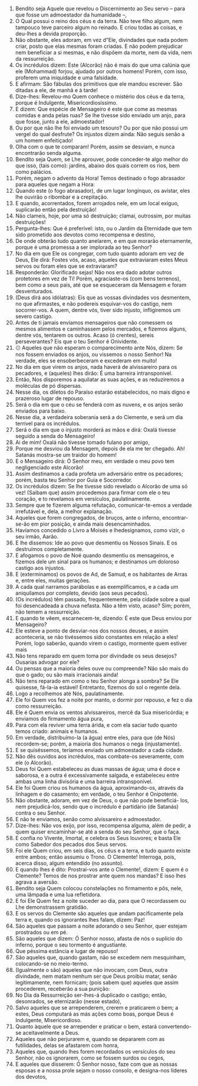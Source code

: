 1. Bendito seja Aquele que revelou o Discernimento ao Seu servo – para que fosse um admoestador da humanidade –,
2. O Qual possui o reino dos céus e da terra. Não teve filho algum, nem tampouco teve parceiro algum no reinado. E criou todas as coisas, e deu-lhes a devida proporção.
3. Não obstante, eles adoram, em vez d‟Ele, divindades que nada podem criar, posto que elas mesmas foram criadas. E não podem prejudicar nem beneficiar a si mesmas, e não dispõem da morte, nem da vida, nem da ressurreição.
4. Os incrédulos dizem: Este (Alcorão) não é mais do que uma calúnia que ele (Mohammad) forjou, ajudado por outros homens! Porém, com isso, proferem uma iniquidade e uma falsidade.
5. E afirmam: São fábulas dos primitivos que ele mandou escrever. São ditadas a ele, de manhã e à tarde!
6. Dize-lhes: Revelou-mo Quem conhece o mistério dos céus e da terra, porque é Indulgente, Misericordiosíssimo.
7. E dizem: Que espécie de Mensageiro é este que come as mesmas comidas e anda pelas ruas? Se lhe tivesse sido enviado um anjo, para que fosse, junto a ele, admoestador!
8. Ou por que não lhe foi enviado um tesouro? Ou por que não possui um vergel do qual desfrute? Os injustos dizem ainda: Não seguis senão a um homem enfeitiçado!
9. Olha com o que te comparam! Porém, assim se desviam, e nunca encontrarão senda alguma.
10. Bendito seja Quem, se Lhe aprouver, pode conceder-te algo melhor do que isso, (tais como): jardins, abaixo dos quais correm os rios, bem como palácios.
11. Porém, negam o advento da Hora! Temos destinado o fogo abrasador para aqueles que negam a Hora:
12. Quando este (o fogo abrasador), de um lugar longínquo, os avistar, eles lhe ouvirão o ribombar e a crepitação.
13. E quando, acorrentados, forem arrojados nele, em um local exíguo, suplicarão então pela destruição!
14. Não clameis, hoje, por uma só destruição; clamai, outrossim, por muitas destruições!
15. Pergunta-lhes: Que é preferível: isto, ou o Jardim da Eternidade que tem sido prometido aos devotos como recompensa e destino,
16. De onde obterão tudo quanto anelarem, e em que morarão eternamente, porque é uma promessa a ser implorada ao teu Senhor?
17. No dia em que Ele os congregar, com tudo quanto adoram em vez de Deus, Ele dirá: Fostes vós, acaso, aqueles que extraviaram estes Meus servos ou foram eles que se extraviaram?
18. Responderão: Glorificado sejas! Não nos era dado adotar outros protetores em vez de Ti! Porém, agraciaste-os (com bens terrenos), bem como a seus pais, até que se esqueceram da Mensagem e foram desventurados.
19. (Deus dirá aos idólatras): Eis que as vossas divindades vos desmentem, no que afirmastes, e não podereis esquivar-vos do castigo, nem socorrer-vos. A quem, dentre vós, tiver sido injusto, infligiremos um severo castigo.
20. Antes de ti jamais enviamos mensageiros que não comessem os mesmos alimentos e caminhassem pelos mercados, e fizemos alguns, dentre vós, tentarem os outros. Acaso (ó crentes), sereis perseverantes? Eis que o teu Senhor é Onividente.
21. ۞ Aqueles que não esperam o comparecimento ante Nós, dizem: Se nos fossem enviados os anjos, ou vissemos o nosso Senhor! Na verdade, eles se ensoberbeceram e excederam em muito!
22. No dia em que virem os anjos, nada haverá de alvissareiro para os pecadores, e (aqueles) lhes dirão: É uma barreira intransponível.
23. Então, Nos disporemos a aquilatar as suas ações, e as reduziremos a moléculas de pó dispersas.
24. Nesse dia, os diletos do Paraíso estarão estabelecidos, no mais digno e prazeroso lugar de repouso.
25. Será o dia em que o céu se fenderá com as nuvens, e os anjos serão enviados para baixo.
26. Nesse dia, a verdadeira soberania será a do Clemente, e será um dia terrível para os incrédulos.
27. Será o dia em que o injusto morderá as mãos e dirá: Oxalá tivesse seguido a senda do Mensageiro!
28. Ai de mim! Oxalá não tivesse tomado fulano por amigo,
29. Porque me desviou da Mensagem, depois de ela me ter chegado. Ah! Satanás mostra-se um traidor do homem!
30. E o Mensageiro dirá: Ó Senhor meu, em verdade o meu povo tem negligenciado este Alcorão!
31. Assim destinamos a cada profeta um adversário entre os pecadores; porém, basta teu Senhor por Guia e Socorredor.
32. Os incrédulos dizem: Se lhe tivesse sido revelado o Alcorão de uma só vez! (Saibam que) assim procedemos para firmar com ele o teu coração, e to revelamos em versículos, paulatinamente.
33. Sempre que te fizerem alguma refutação, comunicar-te-emos a verdade irrefutável e, dela, a melhor explanação.
34. Aqueles que forem congregados, de bruços, ante o inferno, encontrar-se-ão em pior posição, e ainda mais desencaminhados.
35. Havíamos concedido o Livro a Moisés e lhedesignamos, como vizir, o seu irmão, Aarão.
36. E lhe dissemos: Ide ao povo que desmentiu os Nossos Sinais. E os destruímos completamente.
37. E afogamos o povo de Noé quando desmentiu os mensageiros, e fizemos dele um sinal para os humanos; e destinamos um doloroso castigo aos injustos.
38. E (exterminamos) os povos de Ad, de Samud, e os habitantes de Arras e, entre eles, muitas gerações.
39. A cada qual narramos parábolas e as exemplificamos, e a cada um aniquilamos por completo, devido (aos seus pecados).
40. (Os incrédulos) têm passado, frequentemente, pela cidade sobre a qual foi desencadeada a chuva nefasta. Não a têm visto, acaso? Sim; porém, não temem a ressurreição.
41. E quando te vêem, escarnecem-te, dizendo: É este que Deus enviou por Mensageiro?
42. Ele esteve a ponto de desviar-nos dos nossos deuses, e assim aconteceria, se não tivéssemos sido constantes em relação a eles! Porém, logo saberão, quando virem o castigo, mormente quem estiver mais
43. Não tens reparado em quem toma por divindade os seus desejos? Ousarias advogar por ele?
44. Ou pensas que a maioria deles ouve ou compreende? Não são mais do que o gado; ou são mais irracionais ainda!
45. Não tens reparado em como o teu Senhor alonga a sombra? Se Ele quisesse, fá-la-ia estável! Entretanto, fizemos do sol o regente dela.
46. Logo a recolhemos até Nós, paulatinamente.
47. Ele foi Quem vos fez a noite por manto, o dormir por repouso, e fez o dia como ressurreição.
48. Ele é Quem envia os ventos alvissareiros, mercê da Sua misericórdia; e enviamos do firmamento água pura,
49. Para com ela reviver uma terra árida, e com ela saciar tudo quanto temos criado: animais e humanos.
50. Em verdade, distribuímo-la (a água) entre eles, para que (de Nós) recordem-se; porém, a maioria dos humanos o nega (injustamente).
51. E se quiséssemos, teríamos enviado um admoestador a cada cidade.
52. Não dês ouvidos aos incrédulos, mas combate-os severamente, com ele (o Alcorão).
53. Deus foi Quem estabeleceu as duas massas de água; uma é doce e saborosa, e a outra é excessivamente salgada, e estabeleceu entre ambas uma linha divisória e uma barreira intransponível.
54. Ele foi Quem criou os humanos da água, aproximando-os, através da linhagem e do casamento; em verdade, o teu Senhor é Onipotente.
55. Não obstante, adoram, em vez de Deus, o que não pode beneficiá- los, nem prejudicá-los, sendo que o incrédulo é partidário (de Satanás) contra o seu Senhor.
56. E não te enviamos, senão como alvissareiro e admoestador.
57. Dize-lhes: Não vos exijo, por isso, recompensa alguma, além de pedir, a quem quiser encaminhar-se até a senda do seu Senhor, que o faça.
58. E confia no Vivente, Imortal, e celebra os Seus louvores; e basta Ele como Sabedor dos pecados dos Seus servos.
59. Foi ele Quem criou, em seis dias, os céus e a terra, e tudo quanto existe entre ambos; então assumiu o Trono. O Clemente! Interroga, pois, acerca disso, algum entendido (no assunto).
60. E quando lhes é dito: Prostrai-vos ante o Clemente!, dizem: E quem é o Clemente? Temos de nos prostrar ante quem nos mandas? E isso lhes agrava a aversão.
61. Bendito seja Quem colocou constelações no firmamento e pôs, nele, uma lâmpada e uma lua refletidora.
62. E foi Ele Quem fez a noite suceder ao dia, para que O recordassem ou Lhe demonstrassem gratidão.
63. E os servos do Clemente são aqueles que andam pacificamente pela terra e, quando os ignorantes lhes falam, dizem: Paz!
64. São aqueles que passam a noite adorando o seu Senhor, quer estejam prostrados ou em pé.
65. São aqueles que dizem: Ó Senhor nosso, afasta de nós o suplício do inferno, porque o seu tormento é angustiante.
66. Que péssima estância e lugar de repouso!
67. São aqueles que, quando gastam, não se excedem nem mesquinham, colocando-se no meio-termo.
68. (Igualmente o são) aqueles que não invocam, com Deus, outra divindade, nem matam nenhum ser que Deus proibiu matar, senão legitimamente, nem fornicam; (pois sabem que) aqueles que assim procederem, receberão a sua punição:
69. No Dia da Ressurreição ser-lhes-á duplicado o castigo; então, desonrados, se eternizarão (nesse estado),
70. Salvo aqueles que se arrependerem, crerem e praticarem o bem; a estes, Deus computará as más ações como boas, porque Deus é Indulgente, Misericordioso.
71. Quanto àquele que se arrepender e praticar o bem, estará convertendo-se aceitavelmente a Deus.
72. Aqueles que não perjurarem e, quando se depararem com as futilidades, delas se afastarem com honra,
73. Aqueles que, quando lhes forem recordados os versículos do seu Senhor, não os ignorarem, como se fossem surdos ou cegos,
74. E aqueles que disserem: Ó Senhor nosso, faze com que as nossas esposas e a nossa prole sejam o nosso consolo, e designa-nos líderes dos devotos,
